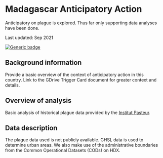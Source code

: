 # Madagascar Anticipatory Action

Anticipatory on plague is explored. Thus far only supporting data analyses have been done. 

Last updated: Sep 2021 

[![Generic badge](https://img.shields.io/badge/STATUS-UNDER%20DEVELOPMENT-%23007CE0)](https://shields.io/)

## Background information

Provide a basic overview of the context of anticipatory action in this country. Link to the GDrive Trigger Card document for greater context and details.  

## Overview of analysis

Basic analysis of historical plague data provided by the [Institut Pasteur](http://www.pasteur.mg/).   

## Data description
The plague data used is not publicly available. 
GHSL data is used to determine urban areas. 
We also make use of the administrative boundaries from the 
Common Operational Datasets (CODs) on HDX. 
